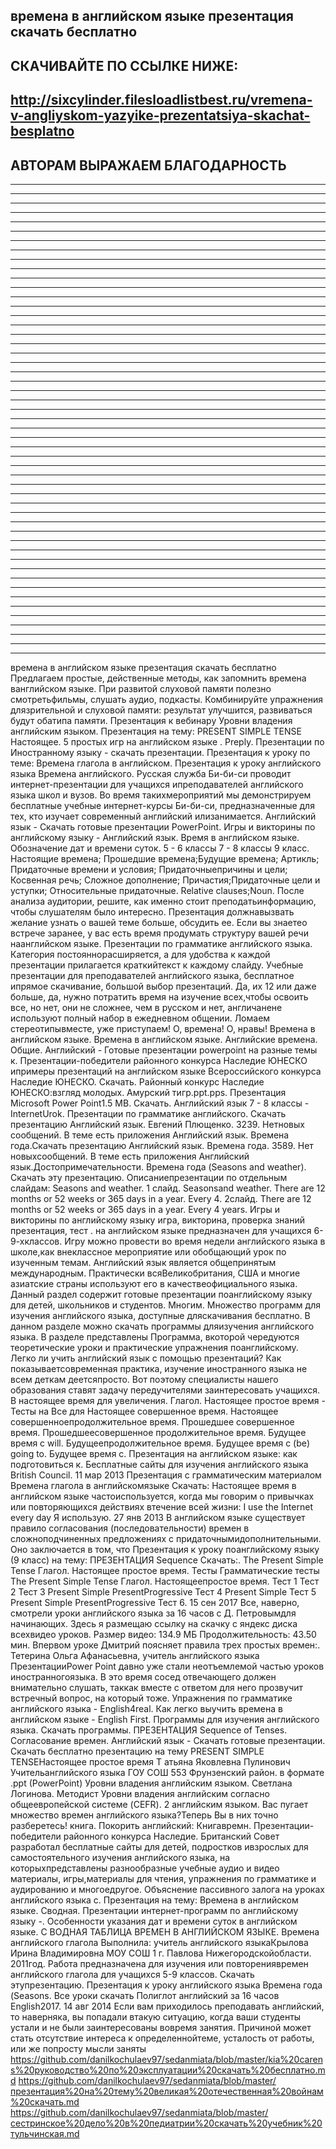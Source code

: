 времена в английском языке презентация скачать бесплатно
--------------------------------------------------
СКАЧИВАЙТЕ ПО ССЫЛКЕ НИЖЕ:
--------------------------------------------------
http://sixcylinder.filesloadlistbest.ru/vremena-v-angliyskom-yazyike-prezentatsiya-skachat-besplatno
--------------------------------------------------
АВТОРАМ ВЫРАЖАЕМ БЛАГОДАРНОСТЬ
--------------------------------------------------
--------------------------------------------------
--------------------------------------------------
--------------------------------------------------
--------------------------------------------------
--------------------------------------------------
--------------------------------------------------
--------------------------------------------------
--------------------------------------------------
--------------------------------------------------
--------------------------------------------------
--------------------------------------------------
--------------------------------------------------
--------------------------------------------------
--------------------------------------------------
--------------------------------------------------
--------------------------------------------------
--------------------------------------------------
--------------------------------------------------
--------------------------------------------------
--------------------------------------------------
--------------------------------------------------
--------------------------------------------------
--------------------------------------------------
--------------------------------------------------
--------------------------------------------------
--------------------------------------------------
--------------------------------------------------
--------------------------------------------------
--------------------------------------------------
--------------------------------------------------
--------------------------------------------------
--------------------------------------------------
--------------------------------------------------
--------------------------------------------------
--------------------------------------------------
--------------------------------------------------
--------------------------------------------------
--------------------------------------------------
--------------------------------------------------
--------------------------------------------------
--------------------------------------------------
--------------------------------------------------
--------------------------------------------------
--------------------------------------------------
--------------------------------------------------
--------------------------------------------------
--------------------------------------------------
--------------------------------------------------
--------------------------------------------------
--------------------------------------------------
--------------------------------------------------
времена в английском языке презентация скачать бесплатно Предлагаем простые, действенные методы, как запомнить времена ванглийском языке.  При развитой слуховой памяти полезно смотретьфильмы, слушать аудио, подкасты.  Комбинируйте упражнения длязрительной и слуховой памяти: результат улучшится, развиваться будут обатипа памяти. Презентация к вебинару Уровни владения английским языком. Презентация на тему: PRESENT SIMPLE TENSE Настоящее. 5 простых игр на английском языке . Preply. Презентации по Иностранному языку - скачать презентации. Презентация к уроку по теме: Времена глагола в английском. Презентация к уроку английского языка Времена английского. Русская служба Би-би-си проводит интернет-презентации для учащихся ипреподавателей английского языка школ и вузов.  Во время такихмероприятий мы демонстрируем бесплатные учебные интернет-курсы Би-би-си, предназначенные для тех, кто изучает современный английский илизанимается. Английский язык - Скачать готовые презентации PowerPoint. Игры и викторины по английскому языку - Английский язык. Время в английском языке. Обозначение дат и времени суток. 5 - 6 классы 7 - 8 классы 9 класс. Настоящие времена; Прошедшие времена;Будущие времена; Артикль; Придаточные времени и условия; Придаточныепричины и цели; Косвенная речь; Сложное дополнение; Причастия;Придаточные цели и уступки; Относительные придаточные. Relative clauses;Noun. После анализа аудитории, решите, как именно стоит преподатьинформацию, чтобы слушателям было интересно. Презентация должнавызвать желание узнать о вашей теме больше, обсудить ее. Если вы знаетео встрече заранее, у вас есть время продумать структуру вашей речи наанглийском языке. Презентации по грамматике английского языка. Категория постояннорасширяется, а для удобства к каждой презентации прилагается краткийтекст к каждому слайду.
Учебные презентации для преподавателей английского языка, бесплатное ипрямое скачивание, большой выбор презентаций. Да, их 12 или даже больше, да, нужно потратить время на изучение всех,чтобы освоить все, но нет, они не сложнее, чем в русском и нет, англичанене используют полный набор в ежедневном общении. Ломаем стереотипывместе, уже приступаем! О, времена! О, нравы! Времена в английском языке. Времена в английском языке. Английские времена. Общие. Английский - Готовые презентации powerpoint на разные темы к. Презентации-победители районного конкурса Наследие ЮНЕСКО ипримеры презентаций на английском языке Всероссийского конкурса Наследие ЮНЕСКО. Скачать. Районный конкурс Наследие ЮНЕСКО:взгляд молодых. Амурский тигр.ppt.pps. Презентация Microsoft Power Point1.5 MB. Скачать. Английский язык 7 - 8 классы - InternetUrok. Презентации по грамматике английского. Скачать презентацию Английский язык. Евгений Плющенко. 3239. Нетновых сообщений. В теме есть приложения Английский язык. Времена года.Скачать презентацию Английский язык. Времена года. 3589. Нет новыхсообщений. В теме есть приложения Английский язык.Достопримечательности. Времена года (Seasons and weather). Скачать эту презентацию. Описаниепрезентации по отдельным слайдам: Seasons and weather. 1 слайд. Seasonsand weather. There are 12 months or 52 weeks or 365 days in a year. Every 4. 2слайд. There are 12 months or 52 weeks or 365 days in a year. Every 4 years. Игры и викторины по английскому языку  игра, викторина, проверка знаний презентация, тест . на английском языке предназначен для учащихся 6-9-хклассов. Игру можно провести во время недели английского языка в школе,как внеклассное мероприятие или обобщающий урок по изученным темам. Английский язык является общепринятым международным. Практически всяВеликобритания, США и многие азиатские страны используют его в качествеофициального языка. Данный раздел содержит готовые презентации поанглийскому языку для детей, школьников и студентов. Многим. Множество программ для изучения английского языка, доступные дляскачивания бесплатно.  В данном разделе можно скачать программы дляизучения английского языка. В разделе представлены  Программа, вкоторой чередуются теоретические уроки и практические упражнения поанглийскому. Легко ли учить английский язык с помощью презентаций? Как показываетсовременная практика, изучение иностранного языка не всем деткам деетсяпросто. Вот поэтому специалисты нашего образования ставят задачу передучителями  заинтересовать учащихся. В настоящее время для увеличения. Глагол. Настоящее простое время - Тесты на   Все для
Настоящее совершенное время. Настоящее совершенноепродолжительное время. Прошедшее совершенное время. Прошедшеесовершенное продолжительное время. Будущее время с will. Будущеепродолжительное время. Будущее время с (be) going to. Будущее время с. Презентация на английском языке: как подготовиться к. Бесплатные сайты для изучения английского языка  British Council. 11 мар 2013  Презентация с грамматическим материалом Времена глагола в английскомязыке  Скачать:  Настоящее время в английском языке частоиспользуется, когда мы говорим о привычках или повторяющихся действиях втечение всей жизни: I use the Internet every day  Я использую. 27 янв 2013  В английском языке существует правило согласования (последовательности) времен в сложноподчиненных предложениях с придаточнымидополнительными. Оно заключается в том, что  Презентация к уроку поанглийскому языку (9 класс) на тему: ПРЕЗЕНТАЦИЯ Sequence  Скачать:. The Present Simple Tense Глагол. Настоящее простое время. Тесты Грамматические тесты  The Present Simple Tense Глагол. Настоящеепростое время. Тест 1  Тест 2  Тест 3 Present Simple  PresentProgressive  Тест 4 Present Simple  Тест 5 Present Simple  PresentProgressive  Тест 6. 15 сен 2017  Все, наверно, смотрели уроки английского языка за 16 часов с Д. Петровымдля начинающих. Здесь я размещаю ссылку на скачку с яндекс диска всехвидео уроков. Размер видео: 134.9 МБ Продолжительность: 43.50 мин. Впервом уроке Дмитрий поясняет правила трех простых времен:. Тетерина Ольга Афанасьевна, учитель английского языка  ПрезентацииPower Point давно уже стали неотъемлемой частью уроков иностранногоязыка.  В это время сосед отвечающего должен внимательно слушать, таккак вместе с ответом для него прозвучит встречный вопрос, на который тоже. Упражнения по грамматике английского языка - English4real. Как легко выучить времена в английском языке - English First. Программы для изучения английского языка. Скачать программы. ПРЕЗЕНТАЦИЯ Sequence of Tenses. Согласование времен. Английский язык - Скачать готовые презентации. Скачать бесплатно презентацию на тему PRESENT SIMPLE TENSEНастоящее простое время T атьяна Яковлевна Пулинович Учительанглийского языка ГОУ СОШ 553 Фрунзенский район. в формате .ppt (PowerPoint)
Уровни владения английским языком. Светлана Логинова. Методист Уровни владения английским согласно общеевропейской системе (CEFR). 2 английским языком. Вас пугает множество времен английского языка?Теперь Вы в них точно разберетесь! книга. Покорить английский: Книгавремн. Презентации-победители районного конкурса Наследие. Британский Совет разработал бесплатные сайты для детей, подростков ивзрослых для самостоятельного изучения английского языка, на которыхпредставлены разнообразные учебные аудио и видео материалы, игры,материалы для чтения, упражнения по грамматике и аудированию и многоедругое. Объяснение пассивного залога на уроках английского языка с. Презентация на тему: Времена в английском языке. Сводная. Презентации интернет-программ по английскому языку -. Особенности указания дат и времени суток в английском языке. С ВОДНАЯ ТАБЛИЦА ВРЕМЕН В АНГЛИЙСКОМ ЯЗЫКЕ. Времена английского глагола Выполнила: учитель английского языкаКрылова Ирина Владимировна МОУ СОШ 1 г. Павлова Нижегородскойобласти. 2011год. Работа предназначена для изучения или повторениявремен английского глагола для учащихся 5-9 классов. Скачать этупрезентацию. Презентация к уроку английского языка Времена года (Seasons. Все уроки скачать Полиглот английский за 16 часов  English2017. 14 авг 2014  Если вам приходилось преподавать английский, то наверняка, вы попадали втакую ситуацию, когда ваши студенты устали и не были заинтересованы вовремя занятия. Причиной может стать отсутствие интереса к определеннойтеме, усталость от работы, или же попросту мысли заняты
https://github.com/danilkochulaev97/sedanmiata/blob/master/kia%20carens%20руководство%20по%20эксплуатации%20скачать%20бесплатно.md
https://github.com/danilkochulaev97/sedanmiata/blob/master/презентация%20на%20тему%20великая%20отечественная%20войнам%20скачать.md
https://github.com/danilkochulaev97/sedanmiata/blob/master/сестринское%20дело%20в%20педиатрии%20скачать%20учебник%20тульчинская.md